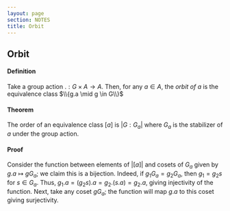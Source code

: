 ```yaml
---
layout: page
section: NOTES
title: Orbit
---
```


## Orbit

#### Definition
Take a group action $. : G \times A \to A$. Then, for any $a \in A$, the *orbit of $a$* is the equivalence class
$\\{g.a \mid g \in G\\}$

#### Theorem
The order of an equivalence class $[a]$ is $|G: G_a|$ where $G_a$ is the stabilizer of $a$ under the group action.

#### Proof
Consider the function between elements of $|[a]|$ and cosets of $G_a$ given by $g.a \mapsto gG_a$; we claim this is a bijection. Indeed, if $g_1G_a = g_2G_a$, then $g_1 = g_2s$ for $s \in G_a$. Thus, $g_1.a = (g_2s).a = g_2.(s.a) = g_2.a$, giving injectivity of the function. Next, take any coset $gG_a$; the function will map $g.a$ to this coset giving surjectivity.